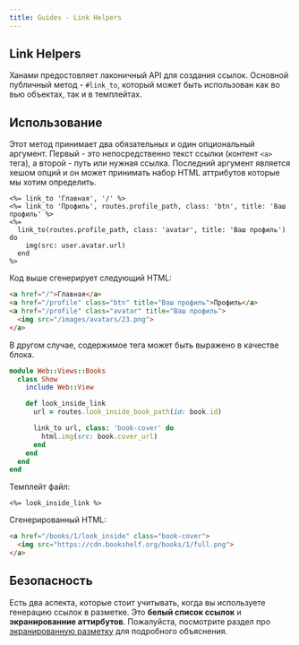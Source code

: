 ```yaml
---
title: Guides - Link Helpers
---
```


## Link Helpers

Ханами предостовляет лаконичный API для создания ссылок.
Основной публичный метод - `#link_to`, который может быть использован как во вью объектах, так и в темплейтах.

## Использование

Этот метод принимает два обязательных и один опциональный аргумент.
Первый - это непосредственно текст ссылки (контент `<a>` тега), а второй - путь или нужная ссылка. Последний аргумент является хешом опций и он может принимать набор HTML аттрибутов которые мы хотим определить.

```erb
<%= link_to 'Главная', '/' %>
<%= link_to 'Профиль', routes.profile_path, class: 'btn', title: 'Ваш профиль' %>
<%=
  link_to(routes.profile_path, class: 'avatar', title: 'Ваш профиль') do
    img(src: user.avatar.url)
  end
%>
```

Код выше сгенерирует следующий HTML:

```html
<a href="/">Главная</a>
<a href="/profile" class="btn" title="Ваш профиль">Профиль</a>
<a href="/profile" class="avatar" title="Ваш профиль">
  <img src="/images/avatars/23.png">
</a>
```

В другом случае, содержимое тега может быть выражено в качестве блока.

```ruby
module Web::Views::Books
  class Show
    include Web::View

    def look_inside_link
      url = routes.look_inside_book_path(id: book.id)

      link_to url, class: 'book-cover' do
        html.img(src: book.cover_url)
      end
    end
  end
end
```

Темплейт файл:

```erb
<%= look_inside_link %>
```

Сгенерированный HTML:

```html
<a href="/books/1/look_inside" class="book-cover">
  <img src="https://cdn.bookshelf.org/books/1/full.png">
</a>
```

## Безопасность

Есть два аспекта, которые стоит учитывать, когда вы используете генерацию ссылок в разметке.
Это **белый список ссылок** и **экранированние аттирбутов**.
Пожалуйста, посмотрите раздел про [экранированную разметку](/guides/helpers/escape) для подробного объяснения.
